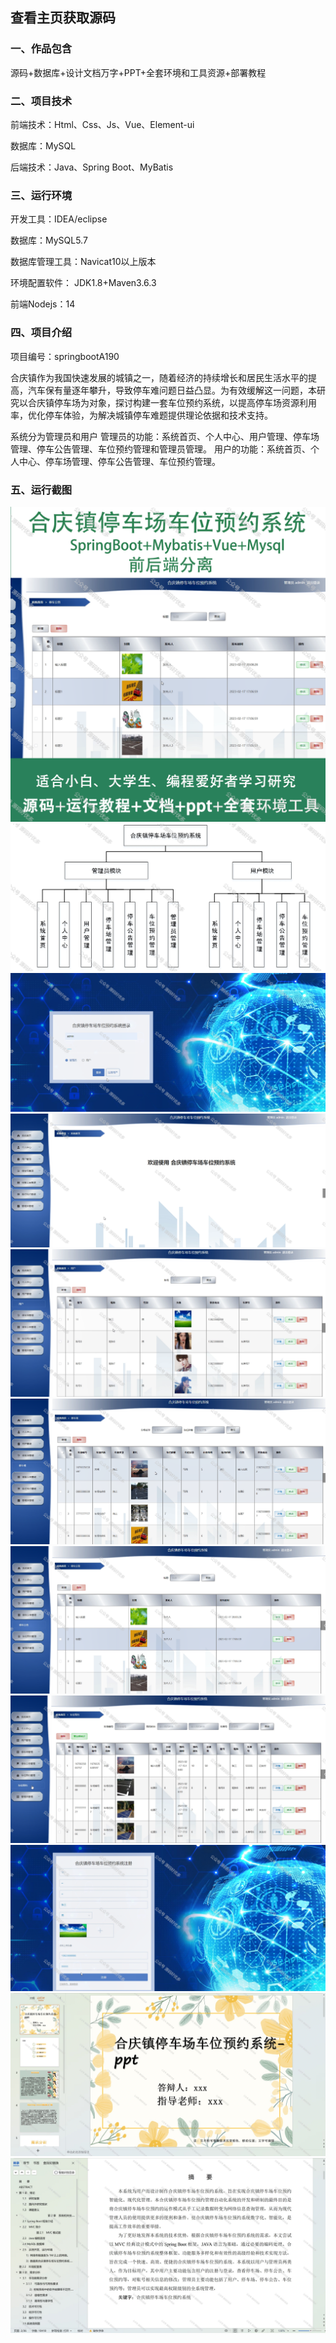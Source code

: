 
## 查看主页获取源码


### 一、作品包含

源码+数据库+设计文档万字+PPT+全套环境和工具资源+部署教程

### 二、项目技术

前端技术：Html、Css、Js、Vue、Element-ui

数据库：MySQL

后端技术：Java、Spring Boot、MyBatis

  

### 三、运行环境

开发工具：IDEA/eclipse

数据库：MySQL5.7

数据库管理工具：Navicat10以上版本

环境配置软件： JDK1.8+Maven3.6.3

前端Nodejs：14


### 四、项目介绍
项目编号：springbootA190

合庆镇作为我国快速发展的城镇之一，随着经济的持续增长和居民生活水平的提高，汽车保有量逐年攀升，导致停车难问题日益凸显。为有效缓解这一问题，本研究以合庆镇停车场为对象，探讨构建一套车位预约系统，以提高停车场资源利用率，优化停车体验，为解决城镇停车难题提供理论依据和技术支持。

系统分为管理员和用户
管理员的功能：系统首页、个人中心、用户管理、停车场管理、停车公告管理、车位预约管理和管理员管理。
用户的功能：系统首页、个人中心、停车场管理、停车公告管理、车位预约管理。

### 五、运行截图

![cover.png](./cover.png)
![1.jpg](./1.jpg)
![2.png](./2.png)
![3.png](./3.png)
![4.png](./4.png)
![5.png](./5.png)
![6.png](./6.png)
![7.png](./7.png)
![8.png](./8.png)
![9.png](./9.png)
![10.png](./10.png)




  
